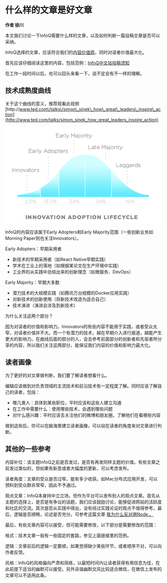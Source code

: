 # 什么样的文章是好文章

**作者 徐川**

本文我们讨论一下InfoQ需要什么样的文章，以及如何判断一篇投稿文章是否可以采纳。

InfoQ选择的文章，应该符合我们的[内容价值观](http://www.infoq.com/cn/contribute)，同时对读者价值最大化。

首先应该仔细阅读这里的内容，包括范例：[InfoQ中文站投稿须知](http://www.infoq.com/cn/article-guidelines)

在工作一段时间以后，也可以回头来看一下，说不定会有不一样的理解。

## **技术成熟度曲线**

关于这个曲线的意义，推荐观看此视频 [http:\/\/www.ted.com\/talks\/simon\_sinek\_how\_great\_leaders\_inspire\_action](http://www.ted.com/talks/simon_sinek_how_great_leaders_inspire_action)

![](/assets/DiffusionOfInnovation.png)

InfoQ的内容应该属于Early Adopters和Early Majority范围（一些创新业务如Morning Paper则也关注Innovators）。

Early Adopters：早期采用者

* 新技术的早期采用者（如React Native早期实践）
* 学术在工业上的落地（如根据某论文在生产环境中实践）
* 工业界的从实践中总结出来的创新理念（如微服务、DevOps）

Early Majority：早期大多数

* 潜力技术的大规模实践（如腾讯万台规模的Docker应用实践）
* 对新技术的创新使用（将新技术改造为适合自己）
* 技术演进（演进会涉及到新技术）

为什么关注这两个部分？

因为对读者的价值和影响力。Innovators的有些内容不能用于实践，或者受众太窄，对读者价值并不大。而一个有潜力的技术，越在早期介入进行报道，越能产生更大的影响力。在曲线后面的部分的人，会去参考前面部分的创新者和先驱者所分享的内容，所以我们关注这两部分，能保证我们内容的价值和影响力最大化。

## **读者画像**

为了更好的对文章做判断，我们要了解读者想看什么。

编辑应该做到对负责领域的主流技术和前沿技术有一定程度了解。同时应该了解自己的读者，包括：

* 哪几类人：具体到某些职位，平时应该和这些人建立沟通
* 在工作中需要什么：使用哪些技术，会遇到哪些问题
* 对什么感兴趣：平时应该去关注他们的微博和朋友圈，了解他们在看哪些内容

做到这些后，你可以在脑海里建立读者画像，可以站在读者的角度来对文章进行判断。

## **其他的一些参考**

内容补位：该主题InfoQ之前是否发过，是否有再发同样主题的价值。有些文章之前发过类似的，但如果有新意或者大幅度的更新，可以考虑发布。

读者角度：文章的受众是否过窄，能有多少收获。如Mac分布式应用开发，可以预料到受众群非常窄，因此不予通过。

观点文章：InfoQ本身持中立立场，但作为平台可以发布别人的观点文章。首先从主题的选择上，是否是有争议的话题，我们应该鼓励讨论，能够促进网站的活跃度和社区的交流。其次是否从实践中得出，没有经过实践论证的观点不值得参考。最后，逻辑是否顺畅，论述是否充分。可参考这篇文章 [我为什么反对用Node 。](http://www.infoq.com/cn/articles/why-oppose-Node)

最后，有些文章内容可以接受，但可能需要修改，以下部分是需要修改的范围：

格式：技术文章一般有一些固定的套路，参见上面链接里的范例。

逻辑：文章前后的逻辑一定要顺，如果觉得缺少某些环节，或者顺序不对，可以向作者反馈。

风格：InfoQ的风格偏向严肃和简练，以最短时间内让读者获得有用信息为佳，在此前提下适当的幽默可以接受。另外诙谐幽默文风比较适合微信，在微信上发布的文章可以不适用此条。

